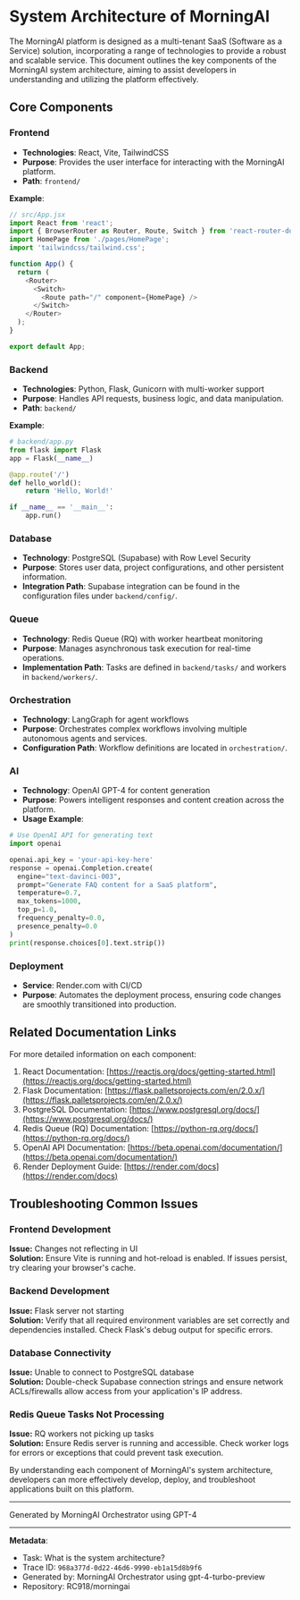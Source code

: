 # System Architecture of MorningAI

The MorningAI platform is designed as a multi-tenant SaaS (Software as a Service) solution, incorporating a range of technologies to provide a robust and scalable service. This document outlines the key components of the MorningAI system architecture, aiming to assist developers in understanding and utilizing the platform effectively.

## Core Components

### Frontend

- **Technologies**: React, Vite, TailwindCSS
- **Purpose**: Provides the user interface for interacting with the MorningAI platform.
- **Path**: `frontend/`

**Example**:
```javascript
// src/App.jsx
import React from 'react';
import { BrowserRouter as Router, Route, Switch } from 'react-router-dom';
import HomePage from './pages/HomePage';
import 'tailwindcss/tailwind.css';

function App() {
  return (
    <Router>
      <Switch>
        <Route path="/" component={HomePage} />
      </Switch>
    </Router>
  );
}

export default App;
```

### Backend

- **Technologies**: Python, Flask, Gunicorn with multi-worker support
- **Purpose**: Handles API requests, business logic, and data manipulation.
- **Path**: `backend/`

**Example**:
```python
# backend/app.py
from flask import Flask
app = Flask(__name__)

@app.route('/')
def hello_world():
    return 'Hello, World!'

if __name__ == '__main__':
    app.run()
```

### Database

- **Technology**: PostgreSQL (Supabase) with Row Level Security
- **Purpose**: Stores user data, project configurations, and other persistent information.
- **Integration Path**: Supabase integration can be found in the configuration files under `backend/config/`.

### Queue

- **Technology**: Redis Queue (RQ) with worker heartbeat monitoring
- **Purpose**: Manages asynchronous task execution for real-time operations.
- **Implementation Path**: Tasks are defined in `backend/tasks/` and workers in `backend/workers/`.

### Orchestration

- **Technology**: LangGraph for agent workflows
- **Purpose**: Orchestrates complex workflows involving multiple autonomous agents and services.
- **Configuration Path**: Workflow definitions are located in `orchestration/`.

### AI

- **Technology**: OpenAI GPT-4 for content generation
- **Purpose**: Powers intelligent responses and content creation across the platform.
- **Usage Example**:
```python
# Use OpenAI API for generating text
import openai

openai.api_key = 'your-api-key-here'
response = openai.Completion.create(
  engine="text-davinci-003",
  prompt="Generate FAQ content for a SaaS platform",
  temperature=0.7,
  max_tokens=1000,
  top_p=1.0,
  frequency_penalty=0.0,
  presence_penalty=0.0
)
print(response.choices[0].text.strip())
```

### Deployment

- **Service**: Render.com with CI/CD
- **Purpose**: Automates the deployment process, ensuring code changes are smoothly transitioned into production.

## Related Documentation Links

For more detailed information on each component:

1. React Documentation: [https://reactjs.org/docs/getting-started.html](https://reactjs.org/docs/getting-started.html)
2. Flask Documentation: [https://flask.palletsprojects.com/en/2.0.x/](https://flask.palletsprojects.com/en/2.0.x/)
3. PostgreSQL Documentation: [https://www.postgresql.org/docs/](https://www.postgresql.org/docs/)
4. Redis Queue (RQ) Documentation: [https://python-rq.org/docs/](https://python-rq.org/docs/)
5. OpenAI API Documentation: [https://beta.openai.com/documentation/](https://beta.openai.com/documentation/)
6. Render Deployment Guide: [https://render.com/docs](https://render.com/docs)

## Troubleshooting Common Issues

### Frontend Development

**Issue:** Changes not reflecting in UI\
**Solution:** Ensure Vite is running and hot-reload is enabled. If issues persist, try clearing your browser's cache.

### Backend Development

**Issue:** Flask server not starting\
**Solution:** Verify that all required environment variables are set correctly and dependencies installed. Check Flask's debug output for specific errors.

### Database Connectivity

**Issue:** Unable to connect to PostgreSQL database\
**Solution:** Double-check Supabase connection strings and ensure network ACLs/firewalls allow access from your application's IP address.

### Redis Queue Tasks Not Processing

**Issue:** RQ workers not picking up tasks\
**Solution:** Ensure Redis server is running and accessible. Check worker logs for errors or exceptions that could prevent task execution.

By understanding each component of MorningAI's system architecture, developers can more effectively develop, deploy, and troubleshoot applications built on this platform.

---
Generated by MorningAI Orchestrator using GPT-4

---

**Metadata**:
- Task: What is the system architecture?
- Trace ID: `968a377d-0d22-46d6-9990-eb1a15d8b9f6`
- Generated by: MorningAI Orchestrator using gpt-4-turbo-preview
- Repository: RC918/morningai
